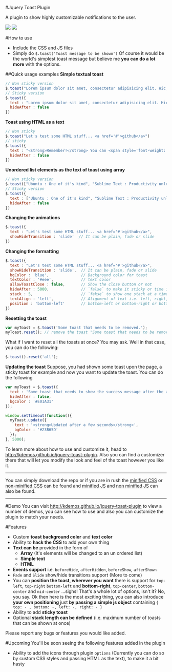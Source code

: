 #Jquery Toast Plugin

A plugin to show highly customizable notifications to the user. 

<img src="http://i.imgur.com/fuwtO7j.png" />

<img src="http://i.imgur.com/NoBWDI8.jpg" />

#How to use

- Include the CSS and JS files
- Simply do ```$.toast('Toast message to be shown')``` Of course it would be the world's simplest toast message but believe me **you can do a lot more** with the options.

##Quick usage examples
**Simple textual toast**
```javascript
// Non sticky version
$.toast("Lorem ipsum dolor sit amet, consectetur adipisicing elit. Hic, consequuntur doloremque eveniet eius eaque dicta repudiandae illo ullam. Minima itaque sint magnam dolorum asperiores repudiandae dignissimos expedita, voluptatum vitae velit.")
// Sticky version
$.toast({
  text : "Lorem ipsum dolor sit amet, consectetur adipisicing elit. Hic, consequuntur doloremque eveniet eius eaque dicta repudiandae illo ullam. Minima itaque sint magnam dolorum asperiores repudiandae dignissimos expedita, voluptatum vitae velit.",
  hideAfter : false
})
```

**Toast using HTML as a text**
```javascript
// Non sticky
$.toast("Let's test some HTML stuff... <a href='#'>github</a>")
// sticky
$.toast({
  text : "<strong>Remember!</strong> You can <span style='font-weight: bold; color:red;' class='horribly-styled'>always</span> introduce your own × HTML and <span style='font-size: 18px;'>CSS</span> in the toast.",
  hideAfter : false
})
```

**Unordered list elements as the text of toast using array**
```javascript
// Non sticky version
$.toast(["Ubuntu : One of it's kind", "Sublime Text : Productivity unleashed", "HeidiSQL : Just love it", "Github : Just Lovely"])
// Sticky version
$.toast({
  text : ["Ubuntu : One of it's kind", "Sublime Text : Productivity unleashed", "HeidiSQL : Just love it", "Github : Just Lovely"],
  hideAfter : false
})
```

**Changing the animations**
```javascript
$.toast({ 
  text : "Let's test some HTML stuff... <a href='#'>github</a>", 
  showHideTransition : 'slide'  // It can be plain, fade or slide
})
```

**Changing the formatting**
```javascript
$.toast({ 
  text : "Let's test some HTML stuff... <a href='#'>github</a>", 
  showHideTransition : 'slide',  // It can be plain, fade or slide
  bgColor : 'blue',              // Background color for toast
  textColor : '#eee',            // text color
  allowToastClose : false,       // Show the close button or not
  hideAfter : 5000,              // `false` to make it sticky or time in miliseconds to hide after
  stack : 5,                     // `fakse` to show one stack at a time count showing the number of toasts that can be shown at once
  textAlign : 'left',            // Alignment of text i.e. left, right, center
  position : 'bottom-left'       // bottom-left or bottom-right or bottom-center or top-left or top-right or top-center or mid-center or an object representing the left, right, top, bottom values to position the toast on page
})
```

**Resetting the toast**
```javascript
var myToast = $.toast('Some toast that needs to be removed.');
myToast.reset(); // remove the toast "Some toast that needs to be removed"
```
What if I want to reset all the toasts at once? You may ask. Well in that case, you can do the following:
```javascript
$.toast().reset('all');
```

**Updating the toast**
Suppose, you had shown some toast upon the page, a sticky toast for example and now you want to update the toast. You can do the following

```javascript
var myToast = $.toast({
  text : 'Some toast that needs to show the success message after the ajax call.',
  hideAfter : false,
  bgColor : '#E01A31'
});

window.setTimeout(function(){
  myToast.update({
    text : '<strong>Updated after a few seconds</strong>',
    bgColor : '#23B65D'
  });
}, 5000);
```
To learn more about how to use and customize it, head to <a href="http://kdemos.github.io/jquery-toast-plugin" target="_blank">http://kdemos.github.io/jquery-toast-plugin</a>. Also you can find a customizer there that will let you modify the look and feel of the toast however you like it.

<hr>

You can simply download the repo or if you are in rush the <a href="https://raw.githubusercontent.com/kamranahmedse/jquery-toast-plugin/master/jquery.toast.min.css" target="_blank">minified CSS</a> or <a href="https://raw.githubusercontent.com/kamranahmedse/jquery-toast-plugin/master/jquery.toast.css">non-minified CSS</a> can be found and <a href="https://raw.githubusercontent.com/kamranahmedse/jquery-toast-plugin/master/jquery.toast.min.js" target="_blank">minified JS</a> and <a href="https://raw.githubusercontent.com/kamranahmedse/jquery-toast-plugin/master/jquery.toast.js" target="_blank">non minified JS</a> can also be found.

<hr>

#Demo
You can visit <a href="http://kdemos.github.io/jquery-toast-plugin" target="_blank">http://kdemos.github.io/jquery-toast-plugin</a> to view a number of demos, you can see how to use and also you can customize the plugin to match your needs.

#Features
<ul>
  <li>Custom <strong>toast background color</strong> and <strong>text color</strong></li>
  <li>Ability to <strong>hack the CSS</strong> to add your own thing</li>
  <li>
    <strong>Text can be</strong> provided in the form of
    <ul>
      <li><strong>Array</strong> (It's elements will be changed to an un ordered list)</li>
      <li><strong>Simple text</strong></li>
      <li><strong>HTML</strong></li>
    </ul>
  </li>
  <li><strong>Events support</strong> i.e. <code>beforeHide</code>, <code>afterHidden</code>, <code>beforeShow</code>, <code>afterShown</code></li>

  <li><code>Fade</code> and <code>Slide</code> show/hide transitions support (More to come)</li>

  <li>You can <strong>position the toast, wherever you want</strong> there is support for <code>top-left</code>, <code>top-right</code> <code>bottom-left</code> and <strong>bottom-right</strong>, <code>top-center</code>, <code>bottom-center</code> and <code>mid-center</code> ...sighs! That's a whole lot of options, isn't it? No, you say. Ok then here is the most exciting thing, you can also introduce <strong>your own positioning</strong> just <strong>by passing a simple js object</strong> containing <code>{ top: - , bottom: -, left: -, right: - }</code> </li>

  <li>Ability to add <strong>sticky toast</strong></li>

  <li>Optional <strong>stack length can be defined</strong> (i.e. maximum number of toasts that can be shown at once)</li>

</ul>

Please report any bugs or features you would like added.


#Upcoming
You'll be soon seeing the following features added in the plugin
- Ability to add the icons through plugin `options` (Currently you can do so by custom CSS styles and passing HTML as the text), to make it a bit hasty

